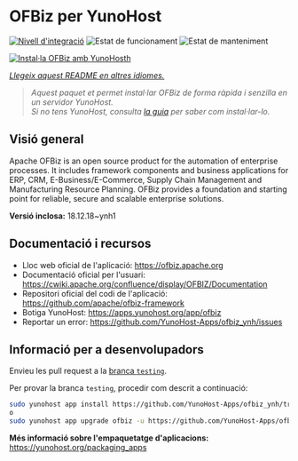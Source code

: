<!--
N.B.: Aquest README ha estat generat automàticament per <https://github.com/YunoHost/apps/tree/master/tools/readme_generator>
NO s'ha de modificar manualment.
-->

# OFBiz per YunoHost

[![Nivell d'integració](https://apps.yunohost.org/badge/integration/ofbiz)](https://ci-apps.yunohost.org/ci/apps/ofbiz/)
![Estat de funcionament](https://apps.yunohost.org/badge/state/ofbiz)
![Estat de manteniment](https://apps.yunohost.org/badge/maintained/ofbiz)

[![Instal·la OFBiz amb YunoHosth](https://install-app.yunohost.org/install-with-yunohost.svg)](https://install-app.yunohost.org/?app=ofbiz)

*[Llegeix aquest README en altres idiomes.](./ALL_README.md)*

> *Aquest paquet et permet instal·lar OFBiz de forma ràpida i senzilla en un servidor YunoHost.*  
> *Si no tens YunoHost, consulta [la guia](https://yunohost.org/install) per saber com instal·lar-lo.*

## Visió general

Apache OFBiz is an open source product for the automation of enterprise processes. It includes framework components and business applications for ERP, CRM, E-Business/E-Commerce, Supply Chain Management and Manufacturing Resource Planning. OFBiz provides a foundation and starting point for reliable, secure and scalable enterprise solutions. 


**Versió inclosa:** 18.12.18~ynh1
## Documentació i recursos

- Lloc web oficial de l'aplicació: <https://ofbiz.apache.org>
- Documentació oficial per l'usuari: <https://cwiki.apache.org/confluence/display/OFBIZ/Documentation>
- Repositori oficial del codi de l'aplicació: <https://github.com/apache/ofbiz-framework>
- Botiga YunoHost: <https://apps.yunohost.org/app/ofbiz>
- Reportar un error: <https://github.com/YunoHost-Apps/ofbiz_ynh/issues>

## Informació per a desenvolupadors

Envieu les pull request a la [branca `testing`](https://github.com/YunoHost-Apps/ofbiz_ynh/tree/testing).

Per provar la branca `testing`, procedir com descrit a continuació:

```bash
sudo yunohost app install https://github.com/YunoHost-Apps/ofbiz_ynh/tree/testing --debug
o
sudo yunohost app upgrade ofbiz -u https://github.com/YunoHost-Apps/ofbiz_ynh/tree/testing --debug
```

**Més informació sobre l'empaquetatge d'aplicacions:** <https://yunohost.org/packaging_apps>
